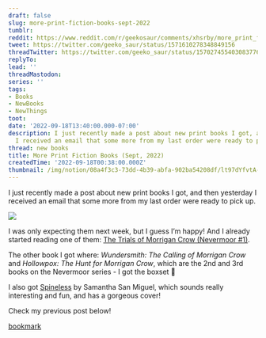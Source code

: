 ```yaml
---
draft: false
slug: more-print-fiction-books-sept-2022
tumblr:
reddit: https://www.reddit.com/r/geekosaur/comments/xhsrby/more_print_fiction_books_sept_2022/
tweet: https://twitter.com/geeko_saur/status/1571610278348849156
threadTwitter: https://twitter.com/geeko_saur/status/1570274554030837760
replyTo:
lead: ''
threadMastodon:
series: ''
tags:
- Books
- NewBooks
- NewThings
toot:
date: '2022-09-18T13:40:00.000-07:00'
description: I just recently made a post about new print books I got, and then yesterday
  I received an email that some more from my last order were ready to pick up.
thread: new books
title: More Print Fiction Books (Sept, 2022)
createdTime: '2022-09-18T00:38:00.000Z'
thumbnail: /img/notion/08a4f3c3-73dd-4b39-abfa-902ba54208df/lt97dYfvtA-1200.jpeg
---
```


I just recently made a post about new print books I got, and then yesterday I received an email that some more from my last order were ready to pick up.

![](/img/notion/08a4f3c3-73dd-4b39-abfa-902ba54208df/aphqx6CEvp-1200.jpeg)

I was only expecting them next week, but I guess I’m happy! And I already started reading one of them: [The Trials of Morrigan Crow (Nevermoor #1)](https://www.goodreads.com/book/show/34219873-the-trials-of-morrigan-crow).

The other book I got where: _Wundersmith: The Calling of Morrigan Crow_ and _Hollowpox: The Hunt for Morrigan Crow_, which are the 2nd and 3rd books on the Nevermoor series - I got the boxset 🙂

I also got [Spineless](https://www.goodreads.com/book/show/59131384-spineless) by Samantha San Miguel, which sounds really interesting and fun, and has a gorgeous cover!

Check my previous post below!

[bookmark](https://geekosaur.com/post/new-print-fiction-books-sept-2022/)